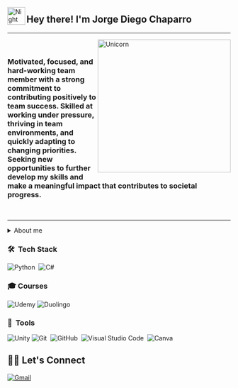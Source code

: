 <img alt="Night Coding" src="./assets/Hand%20Wave.gif" width='40' align="left"/><h2 align="left">Hey there! I'm Jorge Diego Chaparro</h2>

<!--
**JorgeDiego616/JorgeDiego616** is a ✨ _special_ ✨ repository because its `README.md` (this file) appears on your GitHub profile.

Here are some ideas to get you started:

-->

-------------------
&emsp;
<img align="right" width=300px alt="Unicorn" src="https://cdn.dribbble.com/users/330915/screenshots/3587000/media/cf9c914d04e017ab821bab2ee0bb87cb.gif" />
<h3 align="left">
Motivated, focused, and hard-working team member with a strong commitment to contributing positively to team success. Skilled at working under pressure, thriving in team environments, and quickly adapting to changing priorities. Seeking new opportunities to further develop my skills and make a meaningful impact that contributes to societal progress.
</h3>
&emsp;

-------------------

<details>
<summary>About me</summary>

[//]: # (You must have a lf before the markdown element when inside a block for it to work: https://stackoverflow.com/questions/29368902/how-can-i-wrap-my-markdown-in-an-html-div)
<div align="left">

 - Country - Mexico.
 - Languagues - English, Spanish.
 - Interests - AI, problem-solving & data base.
 - Hobbies - Tenis, reading, martial arts & gym.
 - Birthday - 13th of January 2005.
 - One of my favourite quotes - You did not choose me, but I chose you and appointed you so that you might go and bear fruit—fruit that will last—and so that whatever you ask in my name the Father will give you. John 15:16. Glory to God and glory to the lord Jesus.
</div>
</details>

### 🛠 &nbsp;Tech Stack

![Python](https://img.shields.io/badge/python-3670A0?style=for-the-badge&logo=python&logoColor=ffdd54)&nbsp;
![C#](https://img.shields.io/badge/c%23-%23239120.svg?style=for-the-badge&logo=csharp&logoColor=white)

### 🎓 Courses

![Udemy](https://img.shields.io/badge/Udemy-A435F0?style=for-the-badge&logo=Udemy&logoColor=white)
![Duolingo](https://img.shields.io/badge/Duolingo-%234DC730.svg?style=for-the-badge&logo=Duolingo&logoColor=white)

### 🧰 &nbsp;Tools 

![Unity](https://img.shields.io/badge/unity-%23000000.svg?style=for-the-badge&logo=unity&logoColor=white)
![Git](https://img.shields.io/badge/git-%23F05033.svg?style=for-the-badge&logo=git&logoColor=white)&nbsp;
![GitHub](https://img.shields.io/badge/github-%23121011.svg?style=for-the-badge&logo=github&logoColor=white)&nbsp;
![Visual Studio Code](https://img.shields.io/badge/Visual%20Studio%20Code-0078d7.svg?style=for-the-badge&logo=visual-studio-code&logoColor=white)&nbsp;
![Canva](https://img.shields.io/badge/Canva-%2300C4CC.svg?style=for-the-badge&logo=Canva&logoColor=white)&nbsp;

## 🙋‍♀️ Let's Connect

<a href="jdchaparro2005@gmail.com"><img src="https://img.icons8.com/bubbles/50/000000/gmail.png" alt="Gmail"/></a>


